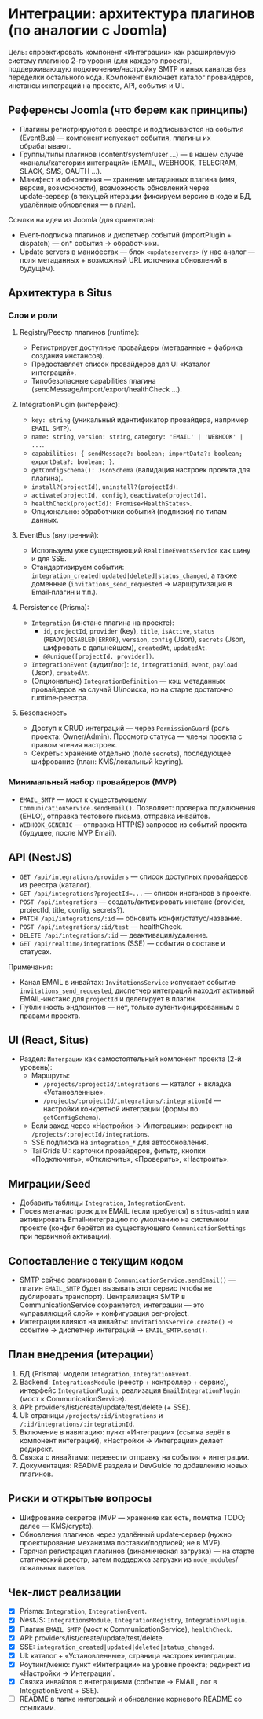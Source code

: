 # Интеграции: архитектура плагинов (по аналогии с Joomla)

Цель: спроектировать компонент «Интеграции» как расширяемую систему плагинов 2-го уровня (для каждого проекта), поддерживающую подключение/настройку SMTP и иных каналов без переделки остального кода. Компонент включает каталог провайдеров, инстансы интеграций на проекте, API, события и UI.

## Референсы Joomla (что берем как принципы)

- Плагины регистрируются в реестре и подписываются на события (EventBus) — компонент испускает события, плагины их обрабатывают.
- Группы/типы плагинов (content/system/user …) — в нашем случае «каналы/категории интеграций» (EMAIL, WEBHOOK, TELEGRAM, SLACK, SMS, OAUTH …).
- Манифест и обновления — хранение метаданных плагина (имя, версия, возможности), возможность обновлений через update‑сервер (в текущей итерации фиксируем версию в коде и БД, удалённые обновления — в план).

Ссылки на идеи из Joomla (для ориентира):

- Event‑подписка плагинов и диспетчер событий (importPlugin + dispatch) — on\* события → обработчики.
- Update servers в манифестах — блок `<updateservers>` (у нас аналог — поля метаданных + возможный URL источника обновлений в будущем).

## Архитектура в Situs

### Слои и роли

1. Registry/Реестр плагинов (runtime):
   - Регистрирует доступные провайдеры (метаданные + фабрика создания инстансов).
   - Предоставляет список провайдеров для UI «Каталог интеграций».
   - Типобезопасные capabilities плагина (sendMessage/import/export/healthCheck …).

2. IntegrationPlugin (интерфейс):
   - `key: string` (уникальный идентификатор провайдера, например `EMAIL_SMTP`).
   - `name: string`, `version: string`, `category: 'EMAIL' | 'WEBHOOK' | ...`.
   - `capabilities: { sendMessage?: boolean; importData?: boolean; exportData?: boolean; }`.
   - `getConfigSchema(): JsonSchema` (валидация настроек проекта для плагина).
   - `install?(projectId)`, `uninstall?(projectId)`.
   - `activate(projectId, config)`, `deactivate(projectId)`.
   - `healthCheck(projectId): Promise<HealthStatus>`.
   - Опционально: обработчики событий (подписки) по типам данных.

3. EventBus (внутренний):
   - Используем уже существующий `RealtimeEventsService` как шину и для SSE.
   - Стандартизируем события: `integration_created|updated|deleted|status_changed`, а также доменные (`invitations_send_requested` → маршрутизация в Email‑плагин и т.п.).

4. Persistence (Prisma):
   - `Integration` (инстанс плагина на проекте):
     - `id`, `projectId`, `provider` (key), `title`, `isActive`, `status` (`READY|DISABLED|ERROR`), `version`, `config` (Json), `secrets` (Json, шифровать в дальнейшем), `createdAt`, `updatedAt`.
     - `@@unique([projectId, provider])`.
   - `IntegrationEvent` (аудит/лог): `id`, `integrationId`, `event`, `payload` (Json), `createdAt`.
   - (Опционально) `IntegrationDefinition` — кэш метаданных провайдеров на случай UI/поиска, но на старте достаточно runtime‑реестра.

5. Безопасность
   - Доступ к CRUD интеграций — через `PermissionGuard` (роль проекта: Owner/Admin). Просмотр статуса — члены проекта с правом чтения настроек.
   - Секреты: хранение отдельно (поле `secrets`), последующее шифрование (план: KMS/локальный keyring).

### Минимальный набор провайдеров (MVP)

- `EMAIL_SMTP` — мост к существующему `CommunicationService.sendEmail()`. Позволяет: проверка подключения (EHLO), отправка тестового письма, отправка инвайтов.
- `WEBHOOK_GENERIC` — отправка HTTP(S) запросов из событий проекта (будущее, после MVP Email).

## API (NestJS)

- `GET /api/integrations/providers` — список доступных провайдеров из реестра (каталог).
- `GET /api/integrations?projectId=...` — список инстансов в проекте.
- `POST /api/integrations` — создать/активировать инстанс (provider, projectId, title, config, secrets?).
- `PATCH /api/integrations/:id` — обновить конфиг/статус/название.
- `POST /api/integrations/:id/test` — healthCheck.
- `DELETE /api/integrations/:id` — деактивация/удаление.
- `GET /api/realtime/integrations` (SSE) — события о составе и статусах.

Примечания:

- Канал EMAIL в инвайтах: `InvitationsService` испускает событие `invitations_send_requested`, диспетчер интеграций находит активный EMAIL‑инстанс для `projectId` и делегирует в плагин.
- Публичность эндпоинтов — нет, только аутентифицированным с правами проекта.

## UI (React, Situs)

- Раздел: `Интеграции` как самостоятельный компонент проекта (2-й уровень):
  - Маршруты:
    - `/projects/:projectId/integrations` — каталог + вкладка «Установленные».
    - `/projects/:projectId/integrations/:integrationId` — настройки конкретной интеграции (формы по `getConfigSchema`).
  - Если заход через «Настройки → Интеграции»: редирект на `/projects/:projectId/integrations`.
  - SSE подписка на `integration_*` для автообновления.
  - TailGrids UI: карточки провайдеров, фильтр, кнопки «Подключить», «Отключить», «Проверить», «Настроить».

## Миграции/Seed

- Добавить таблицы `Integration`, `IntegrationEvent`.
- Посев мета‑настроек для EMAIL (если требуется) в `situs-admin` или активировать Email‑интеграцию по умолчанию на системном проекте (конфиг берётся из существующего `CommunicationSettings` при первичной активации).

## Сопоставление с текущим кодом

- SMTP сейчас реализован в `CommunicationService.sendEmail()` — плагин `EMAIL_SMTP` будет вызывать этот сервис (чтобы не дублировать транспорт). Централизация SMTP в CommunicationService сохраняется; интеграции — это «управляющий слой» + конфигурация per‑project.
- Интеграции влияют на инвайты: `InvitationsService.create()` → событие → диспетчер интеграций → `EMAIL_SMTP.send()`.

## План внедрения (итерации)

1. БД (Prisma): модели `Integration`, `IntegrationEvent`.
2. Backend: `IntegrationsModule` (реестр + контроллер + сервис), интерфейс `IntegrationPlugin`, реализация `EmailIntegrationPlugin` (мост к CommunicationService).
3. API: providers/list/create/update/test/delete (+ SSE).
4. UI: страницы `/projects/:id/integrations` и `/:id/integrations/:integrationId`.
5. Включение в навигацию: пункт «Интеграции» (ссылка ведёт в компонент интеграций), «Настройки → Интеграции» делает редирект.
6. Связка с инвайтами: перевести отправку на события + интеграции.
7. Документация: README раздела и DevGuide по добавлению новых плагинов.

## Риски и открытые вопросы

- Шифрование секретов (MVP — хранение как есть, пометка TODO; далее — KMS/crypto).
- Обновления плагинов через удалённый update‑сервер (нужно проектирование механизма поставки/подписей; не в MVP).
- Горячая регистрация плагинов (динамическая загрузка) — на старте статический реестр, затем поддержка загрузки из `node_modules`/локальных пакетов.

## Чек‑лист реализации

- [x] Prisma: `Integration`, `IntegrationEvent`.
- [x] NestJS: `IntegrationsModule`, `IntegrationRegistry`, `IntegrationPlugin`.
- [x] Плагин `EMAIL_SMTP` (мост к CommunicationService), `healthCheck`.
- [x] API: providers/list/create/update/test/delete.
- [x] SSE: `integration_created|updated|deleted|status_changed`.
- [x] UI: каталог + «Установленные», страница настроек интеграции.
- [x] Роутинг/меню: пункт «Интеграции» на уровне проекта; редирект из «Настройки → Интеграции`.
- [x] Связка инвайтов с интеграциями (событие → EMAIL, лог в IntegrationEvent + SSE).
- [ ] README в папке интеграций и обновление корневого README со ссылками.
